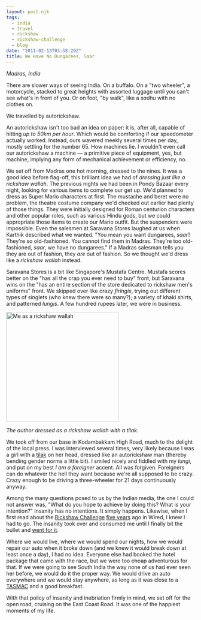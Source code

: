 ```yaml
---
layout: post.njk
tags:
  - india
  - travel
  - rickshaw
  - rickshaw-challenge
  - blog
date: "2011-02-13T03:58:29Z"
title: We Have No Dungarees, Saar
---
```


_Madras, India_

There are slower ways of seeing India. On a buffalo. On a "two wheeler", a motorcycle, stacked to great heights with assorted luggage until you can't see what's in front of you. Or on foot, "by walk", like a _sadhu_ with no clothes on.

We travelled by autorickshaw.

An autorickshaw isn't too bad an idea on paper: it is, after all, capable of hitting _up to 50km per hour_. Which would be comforting if our speedometer actually worked. Instead, ours wavered meekly several times per day, mostly settling for the number 65. How machines lie. I wouldn't even call our autorickshaw a machine — a primitive piece of equipment, yes, but machine, implying any form of mechanical achievement or efficiency, no.

We set off from Madras one hot morning, dressed to the nines. It was a good idea before flag-off, this brilliant idea we had of _dressing just like a rickshaw wallah_. The previous nights we had been in Pondy Bazaar every night, looking for various items to complete our get up. We'd planned to dress as Super Mario characters at first. The mustache and beret were no problem, the theatre costume company we'd checked out earlier had plenty of those things. They were initially designed for Roman centurion characters and other popular roles, such as various Hindu gods, but we could appropriate those items to create our Mario outfit. But the suspenders were impossible. Even the salesmen at Saravana Stores laughed at us when Karthik described what we wanted. "You mean you want dungarees, _saar_? They're so old-fashioned. You cannot find them in Madras. They're too old-fashioned, _saar_, we have no dungarees." If a Madras salesman tells you they are out of fashion, they _are_ out of fashion. So we thought we'd dress like a _rickshaw wallah_ instead.

Saravana Stores is a bit like Singapore's Mustafa Centre. Mustafa scores better on the "has all the crap you ever need to buy" front, but Saravana wins on the "has an entire section of the store dedicated to rickshaw men's uniforms" front. We skipped over like crazy _firingis_, trying out different types of singlets (who knew there were so many?); a variety of khaki shirts, and patterned _lungis_. A few hundred rupees later, we were in business.

<img src="http://res.cloudinary.com/dmchbvarm/image/upload/h_293,w_300/v1456563146/IMG_4022_xmux4s.jpg" alt="Me as a rickshaw wallah" title="Me as a rickshaw wallah" width="300" height="293" class="size-medium wp-image-95" />

_The author dressed as a rickshaw wallah with a tilak._

We took off from our base in Kodambakkam High Road, much to the delight of the local press. I was interviewed several times, very likely because I was a girl with a [tilak](http://en.wikipedia.org/wiki/Tilaka) on her head, dressed like an autorickshaw man (thereby bending gender norms a little bit). I smiled nicely and fiddled with my _lungi_, and put on my best _I am a foreigner_ accent. All was forgiven. Foreigners can do whatever the hell they want because we're all supposed to be crazy. Crazy enough to be driving a three-wheeler for 21 days continuously anyway.

Among the many questions posed to us by the Indian media, the one I could not answer was, "What do you hope to achieve by doing this? What is your intention?" Insanity has no intentions. It simply happens. Likewise, when I first read about the [Rickshaw Challenge](http://rickshawchallenge.com) [five years](http://www.wired.com/wired/archive/15.01/posts.html?pg=5) ago in Wired, I knew I had to go. The insanity took over and consumed me until I finally bit the bullet and [went for it](http://rickrollshaw.com/).

Where we would live, where we would spend our nights, how we would repair our auto when it broke down (and we knew it would break down at least once a day), I had no idea. Everyone else had booked the hotel package that came with the race, but we were too <s>cheap</s> adventurous for that. If we were going to see South India the way none of us had ever seen her before, we would do it the proper way. We would drive an auto everywhere and we would stay anywhere, as long as it was close to a [TASMAC](http://en.wikipedia.org/wiki/TASMAC) and a good breakfast.

With that policy of insanity and inebriation firmly in mind, we set off for the open road, cruising on the East Coast Road. It was one of the happiest moments of my life.
